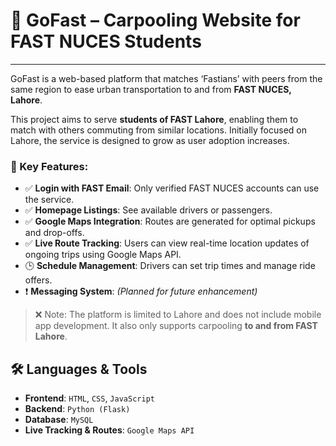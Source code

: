 # 🚗 **GoFast** – Carpooling Website for FAST NUCES Students

---

GoFast is a web-based platform that matches ‘Fastians’ with peers from the same region to ease urban transportation to and from **FAST NUCES, Lahore**.

This project aims to serve **students  of FAST Lahore**, enabling them to match with others commuting from similar locations. Initially focused on Lahore, the service is designed to grow as user adoption increases.

### 🔑 Key Features:
- ✅ **Login with FAST Email**: Only verified FAST NUCES accounts can use the service.
- ✅ **Homepage Listings**: See available drivers or passengers.
- ✅ **Google Maps Integration**: Routes are generated for optimal pickups and drop-offs.
- ✅ **Live Route Tracking**: Users can view real-time location updates of ongoing trips using Google Maps API.
- 🕒 **Schedule Management**: Drivers can set trip times and manage ride offers.
- ❗ **Messaging System**: *(Planned for future enhancement)*

> ❌ Note: The platform is limited to Lahore and does not include mobile app development. It also only supports carpooling **to and from FAST Lahore**.



## 🛠️ Languages & Tools

- **Frontend**: `HTML`, `CSS`, `JavaScript`
- **Backend**: `Python (Flask)`
- **Database**: `MySQL`
- **Live Tracking & Routes**: `Google Maps API`
